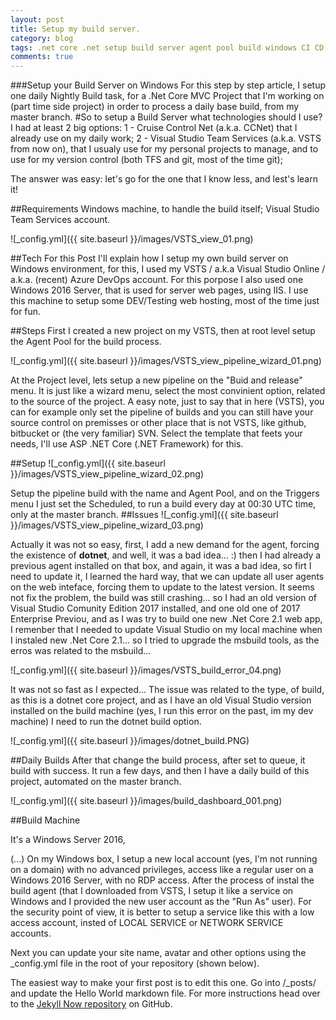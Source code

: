 ```yaml
---
layout: post
title: Setup my build server.
category: blog
tags: .net core .net setup build server agent pool build windows CI CD DevOps Azure VSTS Visual Studio Online Azure DevOps
comments: true
---
```



###Setup your Build Server on Windows
For this step by step article, I setup one daily Nightly Build task, for a .Net Core MVC Project that I'm working on (part time side project) in order to process a daily base build, from my master branch.
#So to setup a Build Server what technologies should I use?
I had at least 2 big options:
1 - Cruise Control Net (a.k.a. CCNet) that I already use on my daily work;
2 - Visual Studio Team Services (a.k.a. VSTS from now on), that I usualy use for my personal projects to manage, and to use for my version control (both TFS and git, most of the time git);

The answer was easy: let's go for the one that I know less, and lest's learn it!

##Requirements
Windows machine, to handle the build itself;
Visual Studio Team Services account.

![_config.yml]({{ site.baseurl }}/images/VSTS_view_01.png)

##Tech
For this Post I'll explain how I setup my own build server on Windows environment, for this, I used my VSTS / a.k.a Visual Studio Online / a.k.a. (recent) Azure DevOps account. For this porpose I also used one Windows 2016 Server, that is used for server web pages, using IIS. I use this machine to setup some DEV/Testing web hosting, most of the time just for fun.



##Steps
First I created a new project on my VSTS, then at root level setup the Agent Pool for the build process.

![_config.yml]({{ site.baseurl }}/images/VSTS_view_pipeline_wizard_01.png)

At the Project level, lets setup a new pipeline on the "Buid and release" menu. It is just like a wizard menu, select the most convinient option, related to the source of the project. A easy note, just to say that in here (VSTS), you can for example only set the pipeline of builds and you can still have your source control on premisses or other place that is not VSTS, like github, bitbucket or (the very familiar) SVN.
Select the template that feets your needs, I'll use ASP .NET Core (.NET Framework) for this.

##Setup
![_config.yml]({{ site.baseurl }}/images/VSTS_view_pipeline_wizard_02.png)

Setup the pipeline build with the name and Agent Pool, and on the Triggers menu I just set the Scheduled, to run a build every day at 00:30 UTC time, only at the master branch.
##Issues
![_config.yml]({{ site.baseurl }}/images/VSTS_view_pipeline_wizard_03.png)

Actually it was not so easy, first, I add a new demand for the agent, forcing the existence of <b>dotnet</b>, and well, it was a bad idea... :) then I had already a previous agent installed on that box, and again, it was a bad idea, so firt I need to update it, I learned the hard way, that we can update all user agents on the web inteface, forcing them to update to the latest version. It seems not fix the problem, the build was still crashing... so I had an old version of Visual Studio Comunity Edition 2017 installed, and one old one of 2017 Enterprise Previou, and as I was try to build one new .Net Core 2.1 web app, I remenber that I needed to update Visual Studio on my local machine when I instaled new .Net Core 2.1... so I tried to upgrade the msbuild tools, as the erros was related to the msbuild...

![_config.yml]({{ site.baseurl }}/images/VSTS_build_error_04.png)

It was not so fast as I expected... The issue was related to the type, of build, as this is a dotnet core project, and as I have an old Visual Studio version installed on the build machine (yes, I run this error on the past, im my dev machine) I need to run the dotnet build option.

![_config.yml]({{ site.baseurl }}/images/dotnet_build.PNG)

##Daily Builds
After that change the build process, after set to queue, it build with success.
It run a few days, and then I have a daily build of this project, automated on the master branch.

![_config.yml]({{ site.baseurl }}/images/build_dashboard_001.png)


##Build Machine

It's a Windows Server 2016, 


(...)
On my Windows box, I setup a new local account (yes, I'm not running on a domain) with no advanced privileges, access like a regular user on a Windows 2016 Server, with no RDP access. After the process of instal the build agent (that I downloaded from VSTS, I setup it like a service on Windows and I provided the new user account as the "Run As" user). For the security point of view, it is better to setup a service like this with a low access account, insted of LOCAL SERVICE or NETWORK SERVICE accounts.


Next you can update your site name, avatar and other options using the _config.yml file in the root of your repository (shown below).



The easiest way to make your first post is to edit this one. Go into /_posts/ and update the Hello World markdown file. For more instructions head over to the [Jekyll Now repository](https://github.com/barryclark/jekyll-now) on GitHub.